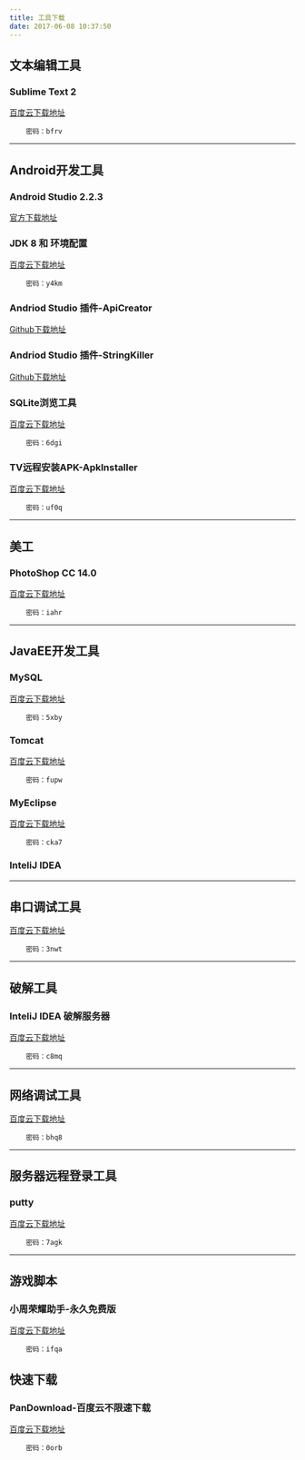 ```yaml
---
title: 工具下载
date: 2017-06-08 10:37:50
---
```


## 文本编辑工具

### Sublime Text 2
[百度云下载地址](http://pan.baidu.com/s/1jH6V6uU)
```
	密码：bfrv
```
-------------------------------------

## Android开发工具

### Android Studio 2.2.3
[官方下载地址](https://dl.google.com/dl/android/studio/install/2.2.3.0/android-studio-bundle-145.3537739-windows.exe)

### JDK 8 和 环境配置
[百度云下载地址](http://pan.baidu.com/s/1cJDuUE)
```
	密码：y4km
```

### Andriod Studio 插件-ApiCreator
[Github下载地址](https://github.com/zhouzhuo810/ApiCreator/blob/master/ApiCreator.zip)

### Andriod Studio 插件-StringKiller
[Github下载地址](https://github.com/zhouzhuo810/StringKiller/blob/master/StringKiller.jar)

### SQLite浏览工具
[百度云下载地址](http://pan.baidu.com/s/1geC1tsv)
```
	密码：6dgi
```

### TV远程安装APK-ApkInstaller
[百度云下载地址](http://pan.baidu.com/s/1geHlc6v)
```
	密码：uf0q
```
-------------------------------------

## 美工

### PhotoShop CC 14.0
[百度云下载地址](http://pan.baidu.com/s/1dFJ7jJ7)
```
	密码：iahr
```
-------------------------------------

## JavaEE开发工具

### MySQL
[百度云下载地址](http://pan.baidu.com/s/1nvidlEh)
```
	密码：5xby
```

### Tomcat
[百度云下载地址](http://pan.baidu.com/s/1jIva4RW)
```
	密码：fupw
```

### MyEclipse
[百度云下载地址](http://pan.baidu.com/s/1eRDPsxc)
```
	密码：cka7
```

### InteliJ IDEA

-------------------------------------

## 串口调试工具
[百度云下载地址](http://pan.baidu.com/s/1mivCwIW)
```
	密码：3nwt
```

-------------------------------------

## 破解工具

### InteliJ IDEA 破解服务器
[百度云下载地址](http://pan.baidu.com/s/1dEZ5X65)
```
	密码：c8mq
```
-------------------------------------

## 网络调试工具

[百度云下载地址](http://pan.baidu.com/s/1kV85FwV)
```
	密码：bhq8
```

-------------------------------------

## 服务器远程登录工具

### putty
[百度云下载地址](http://pan.baidu.com/s/1bphbBav)
```
	密码：7agk
```

-------------------------------------

## 游戏脚本

### 小周荣耀助手-永久免费版
[百度云下载地址](http://pan.baidu.com/s/1c2AfMak)
```
	密码：ifqa
```

## 快速下载

### PanDownload-百度云不限速下载
[百度云下载地址](http://pan.baidu.com/s/1c1LwH1I)
```
	密码：0orb
```
